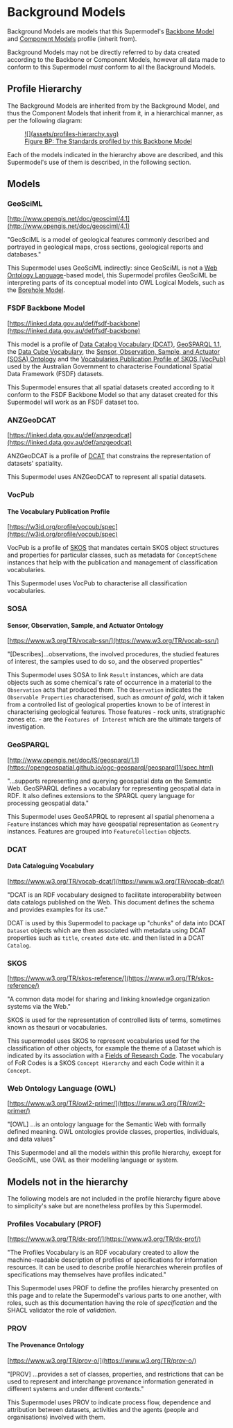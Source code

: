 # Background Models

Background Models are models that this Supermodel's [Backbone Model](backbone.md) and [Component Models](components.md) profile (inherit from).

Background Models may not be directly referred to by data created according to the Backbone or Component Models, however all data made to conform to this Supermodel _must_ conform to all the Background Models.

## Profile Hierarchy

The Background Models are inherited from by the Background Model, and thus the Component Models that inherit from it, in a hierarchical manner, as per the following diagram:

<a href="../assets/profiles-hierarchy.svg">
<figure markdown>
  ![](assets/profiles-hierarchy.svg)  
  <figcaption>Figure BP: The Standards profiled by this Backbone Model</figcaption>
</figure>
</a>

Each of the models indicated in the hierarchy above are described, and this Supermodel's use of them is described, in the following section.

## Models

### GeoSciML

[http://www.opengis.net/doc/geosciml/4.1](http://www.opengis.net/doc/geosciml/4.1)

"GeoSciML is a model of geological features commonly described and portrayed in geological maps, cross sections, geological reports and databases."

This Supermodel uses GeoSciML indirectly: since GeoSciML is not a [Web Ontology Language](#owl)-based model, this Supermodel profiles GeoSciML be interpreting parts of its conceptual model into OWL Logical Models, such as the [Borehole Model](components/boreholes-profile.md).


### FSDF Backbone Model	

[https://linked.data.gov.au/def/fsdf-backbone](https://linked.data.gov.au/def/fsdf-backbone)

This model is a profile of [Data Catalog Vocabulary (DCAT)](#dcat), [GeoSPARQL 1.1](#geosparql), the [Data Cube Vocabulary](https://www.w3.org/TR/vocab-data-cube/), the [Sensor, Observation, Sample, and Actuator (SOSA) Ontology](#sosa) and the [Vocabularies Publication Profile of SKOS (VocPub)](#vocpub) used by the Australian Government to characterise Foundational Spatial Data Framework (FSDF) datasets.

This Supermodel ensures that all spatial datasets created according to it conform to the FSDF Backbone Model so that any dataset created for this Supermodel will work as an FSDF dataset too.


### ANZGeoDCAT

[https://linked.data.gov.au/def/anzgeodcat](https://linked.data.gov.au/def/anzgeodcat)

ANZGeoDCAT is a profile of [DCAT](#dcat) that constrains the representation of datasets' spatiality.

This Supermodel uses ANZGeoDCAT to represent all spatial datasets.


### VocPub

#### The Vocabulary Publication Profile

[https://w3id.org/profile/vocpub/spec](https://w3id.org/profile/vocpub/spec)

VocPub is a profile of [SKOS](#skos) that mandates certain SKOS object structures and properties for particular classes, such as metadata for `ConceptScheme` instances that help with the publication and management of classification vocabularies.

This Supermodel uses VocPub to characterise all classification vocabularies.


### SOSA

#### Sensor, Observation, Sample, and Actuator Ontology

[https://www.w3.org/TR/vocab-ssn/](https://www.w3.org/TR/vocab-ssn/)

"[Describes]...observations, the involved procedures, the studied features of interest, the samples used to do so, and the observed properties"

This Supermodel uses SOSA to link `Result` instances, which are data objects such as some chemical's rate of occurrence in a material to the `Observation` acts that produced them. The `Observation` indicates the `Observable Properties` characterised, such as _amount of gold_, wich it taken from a controlled list of geological properties known to be of interest in characterising geological features. Those features - rock units, stratigraphic zones etc. - are the `Features of Interest` which are the ultimate targets of investigation.


### GeoSPARQL 

[http://www.opengis.net/doc/IS/geosparql/1.1](https://opengeospatial.github.io/ogc-geosparql/geosparql11/spec.html)

"...supports representing and querying geospatial data on the Semantic Web. GeoSPARQL defines a vocabulary for representing geospatial data in RDF. It also defines extensions to the SPARQL query language for processing geospatial data."

This Supermodel uses GeoSAPRQL to represent all spatial phenomena a `Feature` instances which may have geospatial representation as `Geomentry` instances. Features are grouped into `FeatureCollection` objects.


### DCAT

#### Data Cataloguing Vocabulary

[https://www.w3.org/TR/vocab-dcat/](https://www.w3.org/TR/vocab-dcat/)

"DCAT is an RDF vocabulary designed to facilitate interoperability between data catalogs published on the Web. This document defines the schema and provides examples for its use."

DCAT is used by this Supermodel to package up "chunks" of data into DCAT `Dataset` objects which are then associated with metadata using DCAT properties such as `title`, `created date` etc. and then listed in a DCAT `Catalog`.


### SKOS

[https://www.w3.org/TR/skos-reference/](https://www.w3.org/TR/skos-reference/)

"A common data model for sharing and linking knowledge organization systems via the Web." 

SKOS is used for the representation of controlled lists of terms, sometimes known as thesauri or vocabularies.

This supermodel uses SKOS to represent vocabularies used for the classification of other objects, for example the theme of a Dataset which is indicated by its association with a [Fields of Research Code](https://linked.data.gov.au/def/anzsrc-for/2020). The vocabulary of FoR Codes is a SKOS `Concept Hierarchy` and each Code within it a `Concept`. 

### Web Ontology Language (OWL)

[https://www.w3.org/TR/owl2-primer/](https://www.w3.org/TR/owl2-primer/)

"[OWL] ...is an ontology language for the Semantic Web with formally defined meaning. OWL ontologies provide classes, properties, individuals, and data values"

This Supermodel and all the models within this profile hierarchy, except for GeoSciML, use OWL as their modelling language or system.


## Models not in the hierarchy

The following models are not included in the profile hierarchy figure above to simplicity's sake but are nonetheless profiles by this Supermodel.


### Profiles Vocabulary (PROF)

[https://www.w3.org/TR/dx-prof/](https://www.w3.org/TR/dx-prof/)

"The Profiles Vocabulary is an RDF vocabulary created to allow the machine-readable description of profiles of specifications for information resources. It can be used to describe profile hierarchies wherein profiles of specifications may themselves have profiles indicated."

This Supermodel uses PROF to define the profiles hierarchy presented on this page and to relate the Supermodel's various parts to one another, with roles, such as this documentation having the role of _specification_ and the SHACL validator the role of _validation_.


### PROV

#### The Provenance Ontology

[https://www.w3.org/TR/prov-o/](https://www.w3.org/TR/prov-o/)

"[PROV] ...provides a set of classes, properties, and restrictions that can be used to represent and interchange provenance information generated in different systems and under different contexts."

This Supermodel uses PROV to indicate process flow, dependence and attribution between datasets, activities and the agents (people and organisations) involved with them.